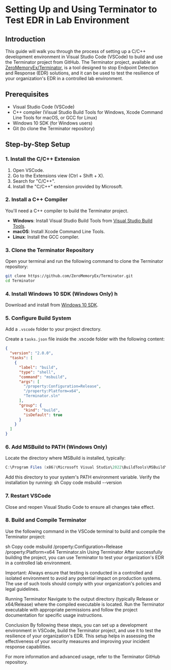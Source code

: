 # Setting Up and Using Terminator to Test EDR in Lab Environment

## Introduction

This guide will walk you through the process of setting up a C/C++ development environment in Visual Studio Code (VSCode) to build and use the Terminator project from GitHub. The Terminator project, available at [ZeroMemoryEx/Terminator](https://github.com/ZeroMemoryEx/Terminator), is a tool designed to stop Endpoint Detection and Response (EDR) solutions, and it can be used to test the resilience of your organization's EDR in a controlled lab environment.

## Prerequisites

- Visual Studio Code (VSCode)
- C++ compiler (Visual Studio Build Tools for Windows, Xcode Command Line Tools for macOS, or GCC for Linux)
- Windows 10 SDK (for Windows users)
- Git (to clone the Terminator repository)

## Step-by-Step Setup

### 1. Install the C/C++ Extension

1. Open VSCode.
2. Go to the Extensions view (Ctrl + Shift + X).
3. Search for "C/C++".
4. Install the "C/C++" extension provided by Microsoft.

### 2. Install a C++ Compiler

You'll need a C++ compiler to build the Terminator project.

- **Windows**: Install Visual Studio Build Tools from [Visual Studio Build Tools](https://aka.ms/vs/17/release/vs_BuildTools.exe).
- **macOS**: Install Xcode Command Line Tools.
- **Linux**: Install the GCC compiler.

### 3. Clone the Terminator Repository

Open your terminal and run the following command to clone the Terminator repository:

```sh
git clone https://github.com/ZeroMemoryEx/Terminator.git
cd Terminator
```
### 4. Install Windows 10 SDK (Windows Only) h
Download and install from [Windows 10 SDK](https://developer.microsoft.com/en-us/windows/downloads/windows-sdk/). 

### 5. Configure Build System
Add a `.vscode` folder to your project directory.

Create a `tasks.json` file inside the .vscode folder with the following content:

```json
{
  "version": "2.0.0",
  "tasks": [
    {
      "label": "build",
      "type": "shell",
      "command": "msbuild",
      "args": [
        "/property:Configuration=Release",
        "/property:Platform=x64",
        "Terminator.sln"
      ],
      "group": {
        "kind": "build",
        "isDefault": true
      }
    }
  ]
}
```
### 6. Add MSBuild to PATH (Windows Only)
Locate the directory where MSBuild is installed, typically:

```java
C:\Program Files (x86)\Microsoft Visual Studio\2022\BuildTools\MSBuild\Current\Bin
```

Add this directory to your system's PATH environment variable.
Verify the installation by running:
sh
Copy code
msbuild --version
### 7. Restart VSCode
Close and reopen Visual Studio Code to ensure all changes take effect.

### 8. Build and Compile Terminator
Use the following command in the VSCode terminal to build and compile the Terminator project:

sh
Copy code
msbuild /property:Configuration=Release /property:Platform=x64 Terminator.sln
Using Terminator
After successfully building the project, you can use Terminator to test your organization's EDR in a controlled lab environment.

Important: Always ensure that testing is conducted in a controlled and isolated environment to avoid any potential impact on production systems. The use of such tools should comply with your organization's policies and legal guidelines.

Running Terminator
Navigate to the output directory (typically Release or x64/Release) where the compiled executable is located. Run the Terminator executable with appropriate permissions and follow the project documentation for specific usage instructions.

Conclusion
By following these steps, you can set up a development environment in VSCode, build the Terminator project, and use it to test the resilience of your organization's EDR. This setup helps in assessing the effectiveness of your security measures and improving your incident response capabilities.

For more information and advanced usage, refer to the Terminator GitHub repository.
